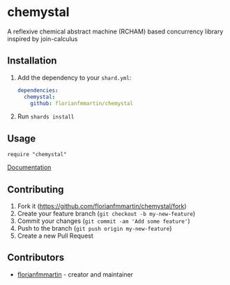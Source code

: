# chemystal

A reflexive chemical abstract machine (RCHAM) based concurrency library inspired by join-calculus

## Installation

1. Add the dependency to your `shard.yml`:

   ```yaml
   dependencies:
     chemystal:
       github: florianfmmartin/chemystal
   ```

2. Run `shards install`

## Usage

```crystal
require "chemystal"
```

[Documentation]()

## Contributing

1. Fork it (<https://github.com/florianfmmartin/chemystal/fork>)
2. Create your feature branch (`git checkout -b my-new-feature`)
3. Commit your changes (`git commit -am 'Add some feature'`)
4. Push to the branch (`git push origin my-new-feature`)
5. Create a new Pull Request

## Contributors

- [florianfmmartin](https://github.com/florianfmmartin) - creator and maintainer

